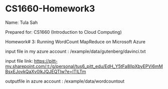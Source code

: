 # CS1660-Homework3

Name: Tula Sah

Prepared for: CS1660 (Introduction to Cloud Computing)

Homework# 3: Running WordCount MapReduce on Microsoft Azure

input file in my azure account : /example/data/gutenberg/davinci.txt

input file link: https://pitt-my.sharepoint.com/:t:/g/personal/tus6_pitt_edu/EdH_Y5tFa8lIpXbyEPVi6mMBsxEJovkQaXv0lkJQJEQTlw?e=ITlLTm


outputfile in azure account : /example/data/wordcountout

